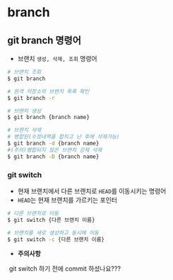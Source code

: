 # branch

## git branch 명령어

- 브랜치 `생성, 삭제, 조회` 명령어

```bash
# 브랜치 조회
$ git branch

# 원격 저장소의 브랜치 목록 확인
$ git branch -r

# 브랜치 생성
$ git branch {branch name}

# 브랜치 삭제
# 병합된(수정내역을 합치고 난 후에 삭제가능)
$ git branch -d {branch name}
#(주의)병합되지 않은 브랜치 강제 삭제
$ git branch -D {branch name}
```

### git switch

- 현재 브랜치에서 다른 브랜치로 `HEAD`를 이동시키는 명령어
- `HEAD`는 현재 브랜치를 가르키는 포인터

```bash
# 다른 브랜치로 이동
$ git switch {다른 브랜치 이름}

# 브랜치를 새로 생성하고 동시에 이동
$ git switch -c {다른 브랜치 이름}
```

- __주의사항__

​		git switch 하기 전에 commit 하셨나요???

